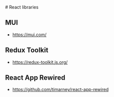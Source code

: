 # React libraries

## MUI

- https://mui.com/

## Redux Toolkit

- https://redux-toolkit.js.org/

## React App Rewired

- https://github.com/timarney/react-app-rewired
